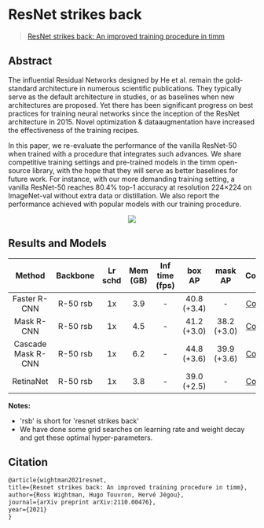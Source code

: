 # ResNet strikes back

> [ResNet strikes back: An improved training procedure in timm](https://arxiv.org/abs/2110.00476)

<!-- [OTHERS] -->

## Abstract

The influential Residual Networks designed by He et al. remain the gold-standard architecture in numerous scientific publications. They typically serve as the default architecture in studies, or as baselines when new architectures are proposed. Yet there has been significant progress on best practices for training neural networks since the inception of the ResNet architecture in 2015. Novel optimization & dataaugmentation have increased the effectiveness of the training recipes.

In this paper, we re-evaluate the performance of the vanilla ResNet-50 when trained with a procedure that integrates such advances. We share competitive training settings and pre-trained models in the timm open-source library, with the hope that they will serve as better baselines for future work. For instance, with our more demanding training setting, a vanilla ResNet-50 reaches 80.4% top-1 accuracy at resolution 224×224 on ImageNet-val without extra data or distillation. We also report the performance achieved with popular models with our training procedure.

<div align=center>
<img src="https://user-images.githubusercontent.com/12907710/149324625-4546a5a7-704f-406c-982f-0376a20d03d8.png"/>
</div>

## Results and Models

|       Method       | Backbone | Lr schd | Mem (GB) | Inf time (fps) |   box AP    |   mask AP   |                            Config                             |                                                                                                                                                                                                   Download                                                                                                                                                                                                   |
| :----------------: | :------: | :-----: | :------: | :------------: | :---------: | :---------: | :-----------------------------------------------------------: | :----------------------------------------------------------------------------------------------------------------------------------------------------------------------------------------------------------------------------------------------------------------------------------------------------------------------------------------------------------------------------------------------------------: |
|    Faster R-CNN    | R-50 rsb |   1x    |   3.9    |       -        | 40.8 (+3.4) |      -      |    [Config](./faster_rcnn_r50_fpn_rsb-pretrain_1x_coco.py)    |             [model](https://download.openmmlab.com/rsidetection/v2.0/resnet_strikes_back/faster_rcnn_r50_fpn_rsb-pretrain_1x_coco/faster_rcnn_r50_fpn_rsb-pretrain_1x_coco_20220113_162229-32ae82a9.pth) \| [log](https://download.openmmlab.com/rsidetection/v2.0/resnet_strikes_back/faster_rcnn_r50_fpn_rsb-pretrain_1x_coco/faster_rcnn_r50_fpn_rsb-pretrain_1x_coco_20220113_162229.log.json)             |
|     Mask R-CNN     | R-50 rsb |   1x    |   4.5    |       -        | 41.2 (+3.0) | 38.2 (+3.0) |     [Config](./mask_rcnn_r50_fpn_rsb-pretrain_1x_coco.py)     |                 [model](https://download.openmmlab.com/rsidetection/v2.0/resnet_strikes_back/mask_rcnn_r50_fpn_rsb-pretrain_1x_coco/mask_rcnn_r50_fpn_rsb-pretrain_1x_coco_20220113_174054-06ce8ba0.pth) \| [log](https://download.openmmlab.com/rsidetection/v2.0/resnet_strikes_back/mask_rcnn_r50_fpn_rsb-pretrain_1x_coco/mask_rcnn_r50_fpn_rsb-pretrain_1x_coco_20220113_174054.log.json)                 |
| Cascade Mask R-CNN | R-50 rsb |   1x    |   6.2    |       -        | 44.8 (+3.6) | 39.9 (+3.6) | [Config](./cascade_mask_rcnn_r50_fpn_rsb-pretrain_1x_coco.py) | [model](https://download.openmmlab.com/rsidetection/v2.0/resnet_strikes_back/cascade_mask_rcnn_r50_fpn_rsb-pretrain_1x_coco/cascade_mask_rcnn_r50_fpn_rsb-pretrain_1x_coco_20220113_193636-8b9ad50f.pth) \| [log](https://download.openmmlab.com/rsidetection/v2.0/resnet_strikes_back/cascade_mask_rcnn_r50_fpn_rsb-pretrain_1x_coco/cascade_mask_rcnn_r50_fpn_rsb-pretrain_1x_coco_20220113_193636.log.json) |
|     RetinaNet      | R-50 rsb |   1x    |   3.8    |       -        | 39.0 (+2.5) |      -      |     [Config](./retinanet_r50_fpn_rsb-pretrain_1x_coco.py)     |                 [model](https://download.openmmlab.com/rsidetection/v2.0/resnet_strikes_back/retinanet_r50_fpn_rsb-pretrain_1x_coco/retinanet_r50_fpn_rsb-pretrain_1x_coco_20220113_175432-bd24aae9.pth) \| [log](https://download.openmmlab.com/rsidetection/v2.0/resnet_strikes_back/retinanet_r50_fpn_rsb-pretrain_1x_coco/retinanet_r50_fpn_rsb-pretrain_1x_coco_20220113_175432.log.json)                 |

**Notes:**

- 'rsb' is short for 'resnet strikes back'
- We have done some grid searches on learning rate and weight decay and get these optimal hyper-parameters.

## Citation

```latex
@article{wightman2021resnet,
title={Resnet strikes back: An improved training procedure in timm},
author={Ross Wightman, Hugo Touvron, Hervé Jégou},
journal={arXiv preprint arXiv:2110.00476},
year={2021}
}
```
